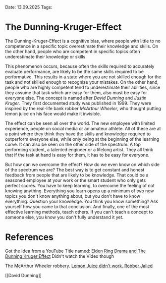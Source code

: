 Date: 13.09.2025
Tags: 

# The Dunning-Kruger-Effect

The Dunning-Kruger-Effect is a cognitive bias, where people with little to no competence in a
specific topic overestimate their knowledge and skills. On the other hand, people who are competent
in specific topics often underestimate their knowledge or skills.

This phenomenon occurs, because often the skills required to accurately evaluate performance, are
likely to be the same skills required to be performative. This results in a state where you are not
skilled enough for the task and not skilled enough to recognize your mistakes.
On the other hand, people who are highly competent tend to underestimate their abilities, since
they assume that task which are easy for them, also must be easy for everyone else.
The concept is named after *David Dunning* and *Justin Kruger*. They first documented study was
published in 1999. They were inspired by the real-life bank robber *McArthur Wheeler*, who thought
putting lemon juice on his face would make it invisible. 

The effect can be seen all over the world. The new employee with limited experience, people on
social media or an amateur athlete. All of these are at a point where they think they have the skills
and knowledge required to outperform everyone else, while only being at the beginning of the
learning curve. 
It can also be seen on the other side of the spectrum. A top performing student, a talented engineer
or  a lifelong artist. They all think that if the task at hand is easy for them, it has to be easy for
everyone.    

But how can we overcome the effect? How do we even know on which side of the spectrum we are?
The best way is to get constant and honest feedback from people that are likely to be knowledge.
That could be a seasoned employee at your work or the smart student who only gets perfect scores. 
You have to keep learning, to overcome the feeling of not knowing anything. Everything you learn
opens up a minimum of two new topics you don't know anything about, but you don't have to know everything. 
 Question your knowledge. You think you know something? Ask yourself how you came to that conclusion. 
And finally, one of the most effective learning methods, teach others. If you can't teach a concept to someone else, you know you don't
fully understand it yet. 
# References
Got the Idea from a YouTube Title named: [Elden Ring Drama and The Dunning Kruger Effect](https://www.youtube.com/watch?v=ucV6h7OxSso&pp=0gcJCckJAYcqIYzv)
Didn't watch the Video though

The McArthur Wheeler robbery.
[Lemon Juice didn't work. Robber Jailed](https://web.archive.org/web/20221016020645/https://www.newspapers.com/clip/111378933/lemon-juice-didnt-work-robber-jailed/)

[[David Dunning]]
